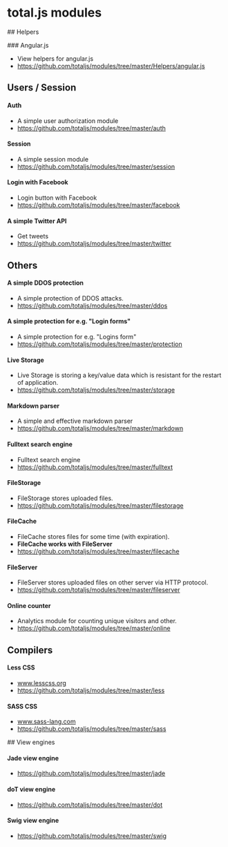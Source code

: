 # total.js modules

## Helpers

### Angular.js

- View helpers for angular.js
- https://github.com/totaljs/modules/tree/master/Helpers/angular.js

## Users / Session

#### Auth

- A simple user authorization module
- https://github.com/totaljs/modules/tree/master/auth

#### Session

- A simple session module
- https://github.com/totaljs/modules/tree/master/session

#### Login with Facebook

- Login button with Facebook
- https://github.com/totaljs/modules/tree/master/facebook

#### A simple Twitter API

- Get tweets
- https://github.com/totaljs/modules/tree/master/twitter


## Others

#### A simple DDOS protection

- A simple protection of DDOS attacks.
- https://github.com/totaljs/modules/tree/master/ddos

#### A simple protection for e.g. "Login forms"

- A simple protection for e.g. "Logins form"
- https://github.com/totaljs/modules/tree/master/protection

#### Live Storage

- Live Storage is storing a key/value data which is resistant for the restart of application.
- https://github.com/totaljs/modules/tree/master/storage

#### Markdown parser

- A simple and effective markdown parser
- https://github.com/totaljs/modules/tree/master/markdown

#### Fulltext search engine

- Fulltext search engine
- https://github.com/totaljs/modules/tree/master/fulltext

#### FileStorage

- FileStorage stores uploaded files.
- https://github.com/totaljs/modules/tree/master/filestorage

#### FileCache

- FileCache stores files for some time (with expiration).
- __FileCache works with FileServer__
- https://github.com/totaljs/modules/tree/master/filecache

#### FileServer

- FileServer stores uploaded files on other server via HTTP protocol.
- https://github.com/totaljs/modules/tree/master/fileserver

#### Online counter

- Analytics module for counting unique visitors and other.
- https://github.com/totaljs/modules/tree/master/online

## Compilers

#### Less CSS

- www.lesscss.org
- https://github.com/totaljs/modules/tree/master/less

#### SASS CSS

- www.sass-lang.com
- https://github.com/totaljs/modules/tree/master/sass

## View engines

#### Jade view engine

- https://github.com/totaljs/modules/tree/master/jade

#### doT view engine

- https://github.com/totaljs/modules/tree/master/dot

#### Swig view engine

- https://github.com/totaljs/modules/tree/master/swig
